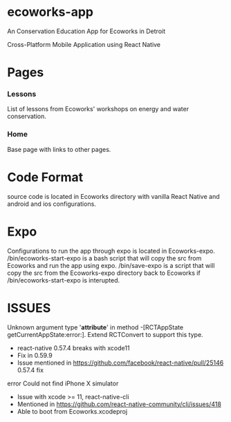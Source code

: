 # ecoworks-app


An Conservation Education App for Ecoworks in Detroit

Cross-Platform Mobile Application using React Native

# Pages

### Lessons

List of lessons from Ecoworks' workshops on energy and water conservation.

### Home

Base page with links to other pages.

# Code Format

source code is located in Ecoworks directory with vanilla React Native and android and ios configurations.

# Expo 

Configurations to run the app through expo is located in Ecoworks-expo. 
/bin/ecoworks-start-expo is a bash script that will copy the src from Ecoworks and run the app using expo.
/bin/save-expo is a script that will copy the src from the Ecoworks-expo directory back to Ecoworks if /bin/ecoworks-start-expo is interupted.



# ISSUES

Unknown argument type '__attribute__' in method -[RCTAppState getCurrentAppState:error:]. Extend RCTConvert to support this type.
- react-native 0.57.4 breaks with xcode11
- Fix in 0.59.9
- Issue mentioned in https://github.com/facebook/react-native/pull/25146 0.57.4 fix

error Could not find iPhone X simulator
- Issue with xcode >= 11, react-native-cli
- Mentioned in https://github.com/react-native-community/cli/issues/418
- Able to boot from Ecoworks.xcodeproj
